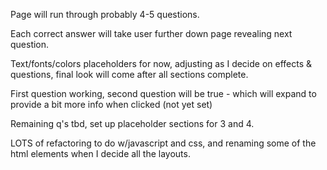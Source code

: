 Page will run through probably 4-5 questions. 

Each correct answer will take user further down page revealing next question. 

Text/fonts/colors placeholders for now, adjusting as I decide on effects & questions, final look will come after all sections complete. 

First question working, second question will be true - which will expand to provide a bit more info when clicked (not yet set)

Remaining q's tbd, set up placeholder sections for 3 and 4. 

LOTS of refactoring to do w/javascript and css, and renaming some of the html elements when I decide all the layouts. 